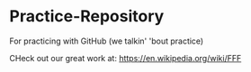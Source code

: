 # Practice-Repository
For practicing with GitHub (we talkin' 'bout practice)

CHeck out our great work at:  https://en.wikipedia.org/wiki/FFF
